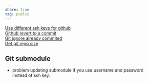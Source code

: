 ```yaml
---  
share: true  
tag: public  
---  
```

[Use different ssh keys for github](./Use-different-ssh-keys-for-github.md)  
[Github revert to a commit](./Github-revert-to-a-commit.md)  
[Git ignore already commited](./Git-ignore-already-commited.md)  
[Get git repo size](./Get-git-repo-size.md)  
  
  
  
## Git submodule  
- problem updating submodule if you use username and password instead of ssh key.  
